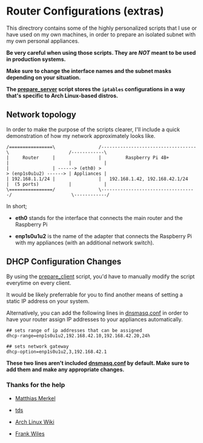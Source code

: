 # Router Configurations (extras)

This directrory contains some of the highly personalized scripts that I use or have used on my own machines, in order to prepare an isolated subnet with my own personal appliances.

**Be very careful when using those scripts. They are *NOT* meant to be used in production systems.**

**Make sure to change the interface names and the subnet masks depending on your situation.**

**The [prepare_server](extras/prepare_server.sh) script stores the `iptables` configurations in a way that's specific to Arch Linux-based distros.**

## Network topology

In order to make the purpose of the scripts clearer, I'll include a quick demonstration of how my network approximately looks like.

```
/================\                /-----------------------------------\                      /------------\
|     Router     |                |         Raspberry Pi 4B+          |                      |            |
|                | ------> (eth0) >                                   > (enp1s0u1u2) ------> | Appliances |
| 192.168.1.1/24 |                |   192.168.1.42, 192.168.42.1/24   |  (5 ports)           |            |
\================/                \-----------------------------------/                      \------------/
```

In short;

* **eth0** stands for the interface that connects the main router and the Raspberry Pi

* **enp1s0u1u2** is the name of the adapter that connects the Raspberry Pi with my appliances (with an additional network switch).

## DHCP Configuration Changes

By using the [prepare_client](extras/prepare_client.sh) script, you'd have to manually modify the script everytime on every client.

It would be likely preferrable for you to find another means of setting a static IP address on your system.

Alternatively, you can add the following lines in [dnsmasq.conf](etc/dnsmasq.conf) in order to have your router assign IP addresses to your appliances automatically.

```
## sets range of ip addresses that can be assigned
dhcp-range=enp1s0u1u2,192.168.42.10,192.168.42.20,24h

## sets network gateway
dhcp-option=enp1s0u1u2,3,192.168.42.1
```

**These two lines aren't included [dnsmasq.conf](etc/dnsmasq.conf) by default. Make sure to add them and make any appropriate changes.**

### Thanks for the help

* [Matthias Merkel](https://github.com/Moritz30)
* [tds](https://github.com/tds)

* [Arch Linux Wiki](https://wiki.archlinux.org/)
* [Frank Wiles](https://www.revsys.com/writings/quicktips/nat.html)
